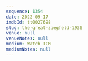 ```yaml
---
sequence: 1354
date: 2022-09-17
imdbId: tt0027698
slug: the-great-ziegfeld-1936
venue: null
venueNotes: null
medium: Watch TCM
mediumNotes: null
---
```

